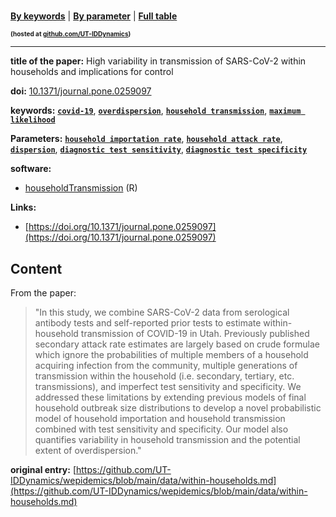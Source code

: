 <!--DO NOT EDIT BY HAND-->
 
#   
 

[**By keywords**](../by-keyword.md) \| [**By parameter**](../by-parameter.md) \| [**Full table**](../full-table.md)
<p style="font-size:10px;font-weight:bold;">(hosted at <a href="https://github.com/UT-IDDynamics/wepidemics" target="_blank">github.com/UT-IDDynamics</a>)</p>

---
 
 
**title of the paper:** High variability in transmission of SARS-CoV-2 within households and implications for control
 
**doi:** [10.1371/journal.pone.0259097](https://doi.org/10.1371/journal.pone.0259097)
 

**keywords:** [**`covid-19`**](../by-keyword.md#covid-19), [**`overdispersion`**](../by-keyword.md#overdispersion), [**`household transmission`**](../by-keyword.md#household-transmission), [**`maximum likelihood`**](../by-keyword.md#maximum-likelihood) 

**Parameters:** [**`household importation rate`**](../by-parameter.md#household-importation-rate), [**`household attack rate`**](../by-parameter.md#household-attack-rate), [**`dispersion`**](../by-parameter.md#dispersion), [**`diagnostic test sensitivity`**](../by-parameter.md#diagnostic-test-sensitivity), [**`diagnostic test specificity`**](../by-parameter.md#diagnostic-test-specificity) 

**software:**
 
 - [householdTransmission](https://github.com/damontoth/householdTransmission) (R) 

**Links:**
 
 - [https://doi.org/10.1371/journal.pone.0259097](https://doi.org/10.1371/journal.pone.0259097) 


## Content



From the paper: 

> "In this study, we combine SARS-CoV-2 data from serological antibody tests and self-reported prior tests to estimate within-household transmission of COVID-19 in Utah. Previously published secondary attack rate estimates are largely based on crude formulae which ignore the probabilities of multiple members of a household acquiring infection from the community, multiple generations of transmission within the household (i.e. secondary, tertiary, etc. transmissions), and imperfect test sensitivity and specificity. We addressed these limitations by extending previous models of final household outbreak size distributions to develop a novel probabilistic model of household importation and household transmission combined with test sensitivity and specificity. Our model also quantifies variability in household transmission and the potential extent of overdispersion."






 **original entry:**  [https://github.com/UT-IDDynamics/wepidemics/blob/main/data/within-households.md](https://github.com/UT-IDDynamics/wepidemics/blob/main/data/within-households.md) 
